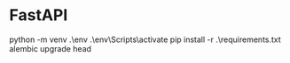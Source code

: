 # FastAPI


python -m venv .\env
.\env\Scripts\activate
pip install -r .\requirements.txt
alembic upgrade head
